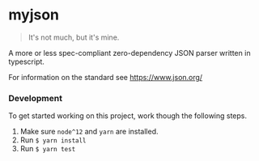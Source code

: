 # myjson

> It's not much, but it's mine.

A more or less spec-compliant zero-dependency JSON parser written in typescript.

For information on the standard see https://www.json.org/

### Development

To get started working on this project, work though the following steps.

1. Make sure `node^12` and `yarn` are installed.
2. Run `$ yarn install`
3. Run `$ yarn test`
